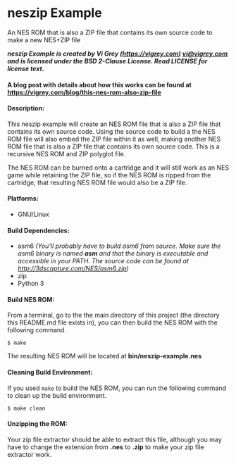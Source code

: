 # neszip Example

An NES ROM that is also a ZIP file that contains its own source code to make a new NES+ZIP file

**_neszip Example is created by Vi Grey (https://vigrey.com) <vi@vigrey.com> and is licensed under the BSD 2-Clause License.  Read LICENSE for license text._**

#### A blog post with details about how this works can be found at https://vigrey.com/blog/this-nes-rom-also-zip-file

#### Description:

This neszip example will create an NES ROM file that is also a ZIP file that contains its own source code.  Using the source code to build a the NES ROM file will also embed the ZIP file within it as well, making another NES ROM file that is also a ZIP file that contains its own source code.  This is a recursive NES ROM and ZIP polyglot file.

The NES ROM can be burned onto a cartridge and it will still work as an NES game while retaining the ZIP file, so if the NES ROM is ripped from the cartridge, that resulting NES ROM file would also be a ZIP file.

#### Platforms:
- GNU/Linux

#### Build Dependencies:
- asm6 _(You'll probably have to build asm6 from source.  Make sure the asm6 binary is named **asm** and that the binary is executable and accessible in your PATH. The source code can be found at http://3dscapture.com/NES/asm6.zip)_
- zip
- Python 3

#### Build NES ROM:

From a terminal, go to the the main directory of this project (the directory this README.md file exists in), you can then build the NES ROM with the following command.

    $ make

The resulting NES ROM will be located at **bin/neszip-example.nes**

#### Cleaning Build Environment:

If you used `make` to build the NES ROM, you can run the following command to clean up the build environment.

    $ make clean

#### Unzipping the ROM:

Your zip file extractor should be able to extract this file, although you may have to change the extension from **.nes** to **.zip** to make your zip file extractor work.

